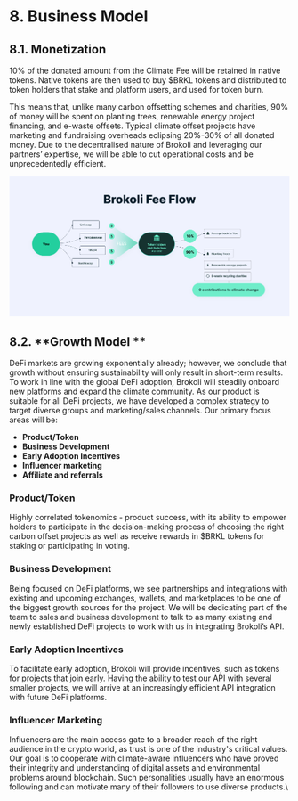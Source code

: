 # 8. Business Model

## 8.1. Monetization

10% of the donated amount from the Climate Fee will be retained in native tokens. Native tokens are then used to buy $BRKL tokens and distributed to token holders that stake and platform users, and used for token burn.

This means that, unlike many carbon offsetting schemes and charities, 90% of money will be spent on planting trees, renewable energy project financing, and e-waste offsets. Typical climate offset projects have marketing and fundraising overheads eclipsing 20%-30% of all donated money. Due to the decentralised nature of Brokoli and leveraging our partners’ expertise, we will be able to cut operational costs and be unprecedentedly efficient.

![Brokoli Fee Flow](.gitbook/assets/twitter-post-87.png)

## 8.2. **Growth Model **

DeFi markets are growing exponentially already; however, we conclude that growth without ensuring sustainability will only result in short-term results. To work in line with the global DeFi adoption, Brokoli will steadily onboard new platforms and expand the climate community. As our product is suitable for all DeFi projects, we have developed a complex strategy to target diverse groups and marketing/sales channels. Our primary focus areas will be:

* **Product/Token**
* **Business Development**
* **Early Adoption Incentives**
* **Influencer marketing**
* **Affiliate and referrals**

### **Product/Token**

Highly correlated tokenomics - product success, with its ability to empower holders to participate in the decision-making process of choosing the right carbon offset projects as well as receive rewards in $BRKL tokens for staking or participating in voting.

### **Business Development**

Being focused on DeFi platforms, we see partnerships and integrations with existing and upcoming exchanges, wallets, and marketplaces to be one of the biggest growth sources for the project. We will be dedicating part of the team to sales and business development to talk to as many existing and newly established DeFi projects to work with us in integrating Brokoli’s API. &#x20;

### **Early Adoption Incentives**

To facilitate early adoption, Brokoli will provide incentives, such as tokens for projects that join early. Having the ability to test our API with several smaller projects, we will arrive at an increasingly efficient API integration with future DeFi platforms.

### **Influencer Marketing**

Influencers are the main access gate to a broader reach of the right audience in the crypto world, as trust is one of the industry's critical values. Our goal is to cooperate with climate-aware influencers who have proved their integrity and understanding of digital assets and environmental problems around blockchain. Such personalities usually have an enormous following and can motivate many of their followers to use diverse products.\
